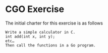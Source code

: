 # CGO Exercise
The initial charter for this exercise is as follows
```
Write a simple calculator in C.
int add(int x, int y);
etc…
Then call the functions in a Go program.
```
